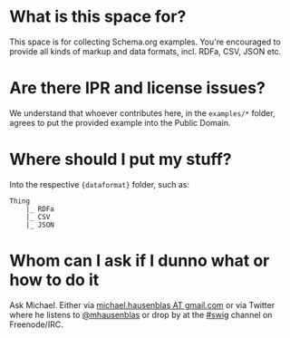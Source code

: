 # What is this space for?
This space is for collecting Schema.org examples. You're encouraged to provide all kinds of markup and data formats, incl. RDFa, CSV, JSON etc.

# Are there IPR and license issues?
We understand that whoever contributes here, in the `examples/*` folder, agrees to put the provided example into the Public Domain.

# Where should I put my stuff?
Into the respective `{dataformat}` folder, such as:

	Thing
		|_ RDFa
		|_ CSV
		|_ JSON

# Whom can I ask if I dunno what or how to do it
Ask Michael. Either via [michael.hausenblas AT gmail.com](mailto:&#x6D;&#x69;&#x63;&#x68;&#x61;&#x65;&#x6C;&#x2E;&#x68;&#x61;&#x75;&#x73;&#x65;&#x6E;&#x62;&#x6C;&#x61;&#x73;&#x40;&#x67;&#x6D;&#x61;&#x69;&#x6C;&#x2E;&#x63;&#x6F;&#x6D;) or via Twitter where he listens to [@mhausenblas](http://twitter.com/mhausenblas/) or drop by at the [#swig](http://chatlogs.planetrdf.com/swig/) channel on Freenode/IRC.



